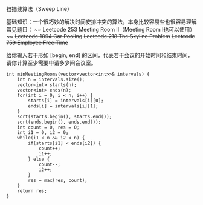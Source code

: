 扫描线算法（Sweep Line）

基础知识：一个很巧妙的解决时间安排冲突的算法，本身比较容易些也很容易理解
常见题目：
~~ Leetcode 253 Meeting Room II（Meeting Room I也可以使用）~~
~~Leetcode 1094 Car Pooling~~
~~Leetcode 218 The Skyline Problem~~
~~Leetcode 759 Employee Free Time~~


给你输入若干形如 [begin, end] 的区间，代表若干会议的开始时间和结束时间，请你计算至少需要申请多少间会议室。
```
int minMeetingRooms(vector<vector<int>>& intervals) {
    int n = intervals.size();
    vector<int> starts(n);
    vector<int> ends(n);
    for(int i = 0; i < n; i++) {
        starts[i] = intervals[i][0];
        ends[i] = intervals[i][1];
    }
    sort(starts.begin(), starts.end());
    sort(ends.begin(), ends.end());
    int count = 0, res = 0;
    int i1 = 0, i2 = 0;
    while(i1 < n && i2 < n) {
        if(starts[i1] < ends[i2]) {
            count++;
            i1++;
        } else {
            count--;
            i2++;
        }
        res = max(res, count);
    }
    return res;
}
```
